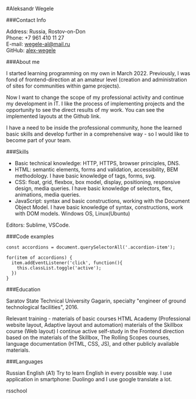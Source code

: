 #Aleksandr Wegele

###Contact Info

Address: Russia, Rostov-on-Don  
Phone: +7 961 410 11 27  
E-mail: wegele-al@mail.ru  
GitHub: [alex-wegele](https://github.com/alex-wegele)


###About me

I started learning programming on my own in March 2022. Previously, I was fond of frontend-direction at an amateur level (creation and administration of sites for communities within game projects).

Now I want to change the scope of my professional activity and continue my development in IT. I like the process of implementing projects and the opportunity to see the direct results of my work. You can see the implemented layouts at the Github link.

I have a need to be inside the professional community, hone the learned basic skills and develop further in a comprehensive way - so I would like to become part of your team.

###Skills

- Basic technical knowledge: HTTP, HTTPS, browser principles, DNS.
- HTML: semantic elements, forms and validation, accessibility, BEM methodology.
I have basic knowledge of tags, forms, svg.
- CSS: float, grid, flexbox, box model, display, positioning, responsive design, media queries.
I have basic knowledge of selectors, flex, animations, media queries.
- JavaScript: syntax and basic constructions, working with the Document Object Model.
I have basic knowledge of syntax, constructions, work with DOM models.
Windows OS, Linux(Ubuntu)

Editors: Sublime, VSCode.

###Code examples

```
const accordions = document.querySelectorAll('.accordion-item');

for(item of accordions) {
  item.addEventListener('click', function(){
    this.classList.toggle('active');
  })
}
```
###Education

Saratov State Technical University Gagarin, specialty "engineer of ground technological facilities", 2016.

Relevant training - materials of basic courses HTML Academy (Professional website layout, Adaptive layout and automation)
materials of the Skillbox course (Web layout)
I continue active self-study in the Frontend direction based on the materials of the Skillbox, 
The Rolling Scopes courses, language documentation (HTML, CSS, JS), and other publicly available materials.


###Languages

Russian 
English (А1)
Try to learn English in every possible way. I use application in smartphone: Duolingo and I use google translate a lot.



rsschool
